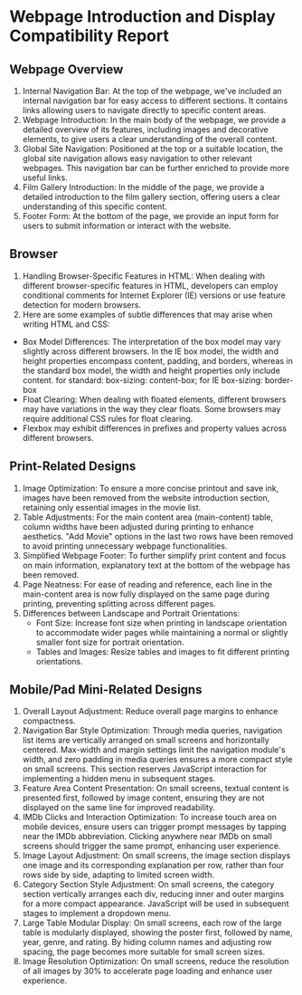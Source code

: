 # Webpage Introduction and Display Compatibility Report

## Webpage Overview
1. Internal Navigation Bar: At the top of the webpage, we've included an internal navigation bar for easy access to different sections. It contains links allowing users to navigate directly to specific content areas.
2. Webpage Introduction: In the main body of the webpage, we provide a detailed overview of its features, including images and decorative elements, to give users a clear understanding of the overall content.
3. Global Site Navigation: Positioned at the top or a suitable location, the global site navigation allows easy navigation to other relevant webpages. This navigation bar can be further enriched to provide more useful links.
4. Film Gallery Introduction: In the middle of the page, we provide a detailed introduction to the film gallery section, offering users a clear understanding of this specific content.
5. Footer Form: At the bottom of the page, we provide an input form for users to submit information or interact with the website.

## Browser
1. Handling Browser-Specific Features in HTML:
When dealing with different browser-specific features in HTML, developers can employ conditional comments for Internet Explorer (IE) versions or use feature detection for modern browsers.
2. Here are some examples of subtle differences that may arise when writing HTML and CSS:
- Box Model Differences: The interpretation of the box model may vary slightly across different browsers. In the IE box model, the width and height properties encompass content, padding, and borders, whereas in the standard box model, the width and height properties only include content. for standard: box-sizing: content-box; for IE box-sizing: border-box
- Float Clearing: When dealing with floated elements, different browsers may have variations in the way they clear floats. Some browsers may require additional CSS rules for float clearing.
- Flexbox may exhibit differences in prefixes and property values across different browsers.
## Print-Related Designs
1. Image Optimization: To ensure a more concise printout and save ink, images have been removed from the website introduction section, retaining only essential images in the movie list.
2. Table Adjustments: For the main content area (main-content) table, column widths have been adjusted during printing to enhance aesthetics. "Add Movie" options in the last two rows have been removed to avoid printing unnecessary webpage functionalities.
3. Simplified Webpage Footer: To further simplify print content and focus on main information, explanatory text at the bottom of the webpage has been removed.
4. Page Neatness: For ease of reading and reference, each line in the main-content area is now fully displayed on the same page during printing, preventing splitting across different pages.
5. Differences between Landscape and Portrait Orientations:
   - Font Size: Increase font size when printing in landscape orientation to accommodate wider pages while maintaining a normal or slightly smaller font size for portrait orientation.
   - Tables and Images: Resize tables and images to fit different printing orientations.

## Mobile/Pad Mini-Related Designs
1. Overall Layout Adjustment: Reduce overall page margins to enhance compactness.
2. Navigation Bar Style Optimization: Through media queries, navigation list items are vertically arranged on small screens and horizontally centered. Max-width and margin settings limit the navigation module's width, and zero padding in media queries ensures a more compact style on small screens. This section reserves JavaScript interaction for implementing a hidden menu in subsequent stages.
3. Feature Area Content Presentation: On small screens, textual content is presented first, followed by image content, ensuring they are not displayed on the same line for improved readability.
4. IMDb Clicks and Interaction Optimization: To increase touch area on mobile devices, ensure users can trigger prompt messages by tapping near the IMDb abbreviation. Clicking anywhere near IMDb on small screens should trigger the same prompt, enhancing user experience.
5. Image Layout Adjustment: On small screens, the image section displays one image and its corresponding explanation per row, rather than four rows side by side, adapting to limited screen width.
6. Category Section Style Adjustment: On small screens, the category section vertically arranges each div, reducing inner and outer margins for a more compact appearance. JavaScript will be used in subsequent stages to implement a dropdown menu.
7. Large Table Modular Display: On small screens, each row of the large table is modularly displayed, showing the poster first, followed by name, year, genre, and rating. By hiding column names and adjusting row spacing, the page becomes more suitable for small screen sizes.
8. Image Resolution Optimization: On small screens, reduce the resolution of all images by 30% to accelerate page loading and enhance user experience.